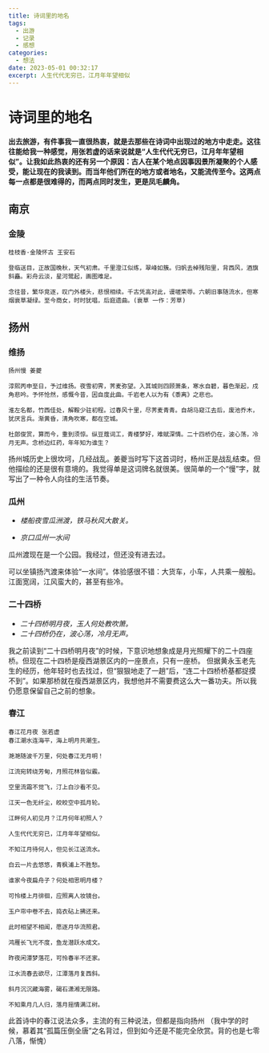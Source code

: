 ```yaml
---
title: 诗词里的地名
tags:
  - 出游
  - 记录
  - 感想
categories:
  - 想法
date: 2023-05-01 00:32:17
excerpt: 人生代代无穷已，江月年年望相似
---
```

# 诗词里的地名

**出去旅游，有件事我一直很热衷，就是去那些在诗词中出现过的地方中走走。这往往能给我一种感觉，用张若虚的话来说就是“人生代代无穷已，江月年年望相似”。让我如此热衷的还有另一个原因：古人在某个地点因事因景所凝聚的个人感受，能让现在的我读到。而当年他们所在的地方或者地名，又能流传至今。这两点每一点都是很难得的，而两点同时发生，更是凤毛麟角。**

## 南京

###  金陵
```
桂枝香·金陵怀古 王安石

登临送目，正故国晚秋，天气初肃。千里澄江似练，翠峰如簇。归帆去棹残阳里，背西风，酒旗斜矗。彩舟云淡，星河鹭起，画图难足。

念往昔，繁华竞逐，叹门外楼头，悲恨相续。千古凭高对此，谩嗟荣辱。六朝旧事随流水，但寒烟衰草凝绿。至今商女，时时犹唱，后庭遗曲。(衰草 一作：芳草)
```



## 扬州

### 维扬
```
扬州慢 姜夔

淳熙丙申至日，予过维扬。夜雪初霁，荠麦弥望。入其城则四顾萧条，寒水自碧，暮色渐起，戍角悲吟。予怀怆然，感慨今昔，因自度此曲。千岩老人以为有《黍离》之悲也。

淮左名都，竹西佳处，解鞍少驻初程。过春风十里，尽荠麦青青。自胡马窥江去后，废池乔木，犹厌言兵。渐黄昏，清角吹寒，都在空城。

杜郎俊赏，算而今，重到须惊。纵豆蔻词工，青楼梦好，难赋深情。二十四桥仍在，波心荡，冷月无声。念桥边红药，年年知为谁生？
```

扬州城历史上很坎坷，几经战乱。姜夔当时写下这首词时，杨州正是战乱结束。但他描绘的还是很有意境的。我觉得单是这词牌名就很美。很简单的一个“慢”字，就写出了一种令人向往的生活节奏。

### 瓜州
- *楼船夜雪瓜洲渡，铁马秋风大散关。*
  
- *京口瓜州一水间*

瓜州渡现在是一个公园。我经过，但还没有进去过。

可以坐镇扬汽渡来体验“一水间”。体验感很不错：大货车，小车，人共乘一艘船。江面宽阔，江风蛮大的，甚至有些冷。

### 二十四桥
- *二十四桥明月夜，玉人何处教吹箫。*
- *二十四桥仍在，波心荡，冷月无声。*

我之前读到“二十四桥明月夜”的时候，下意识地想象成是月光照耀下的二十四座桥。但现在二十四桥是瘦西湖景区内的一座景点，只有一座桥。
但据黄永玉老先生的经历，他年轻时也去找过，但“狠狠地走了一趟”后，“连二十四桥桥基都捉摸不到”。如果那桥就在瘦西湖景区内，我想他并不需要费这么大一番功夫。所以我仍愿意保留自己之前的想象。

### 春江
```
春江花月夜 张若虚
春江潮水连海平，海上明月共潮生。

滟滟随波千万里，何处春江无月明！

江流宛转绕芳甸，月照花林皆似霰。

空里流霜不觉飞，汀上白沙看不见。

江天一色无纤尘，皎皎空中孤月轮。

江畔何人初见月？江月何年初照人？

人生代代无穷已，江月年年望相似。

不知江月待何人，但见长江送流水。

白云一片去悠悠，青枫浦上不胜愁。

谁家今夜扁舟子？何处相思明月楼？

可怜楼上月徘徊，应照离人妆镜台。

玉户帘中卷不去，捣衣砧上拂还来。

此时相望不相闻，愿逐月华流照君。

鸿雁长飞光不度，鱼龙潜跃水成文。

昨夜闲潭梦落花，可怜春半不还家。

江水流春去欲尽，江潭落月复西斜。

斜月沉沉藏海雾，碣石潇湘无限路。

不知乘月几人归，落月摇情满江树。
```

此首诗中的春江说法众多，主流的有三种说法，但都是指向扬州
（我中学的时候，慕着其“孤篇压倒全唐”之名背过，但到如今还是不能完全欣赏。背的也是七零八落，惭愧）